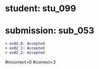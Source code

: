 # student: stu_099
# submission: sub_053

```diff
+ ex02_0: Accepted
+ ex02_1: Accepted
+ ex02_2: Accepted
```
#incorrect=0
#correct=3
